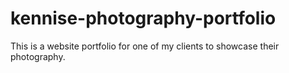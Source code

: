 # kennise-photography-portfolio
This is a website portfolio for one of my clients to showcase their photography.
